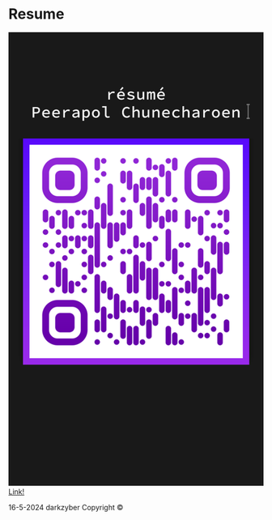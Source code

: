 <h1>Resume</h1>
<img src="https://github.com/Darkzyber/a.be.mout/blob/main/img/qrcode.png" >
<a href="https://darkzyber.github.io/a.be.mout/"> Link! </a>
<p>16-5-2024 darkzyber Copyright ©</p>
